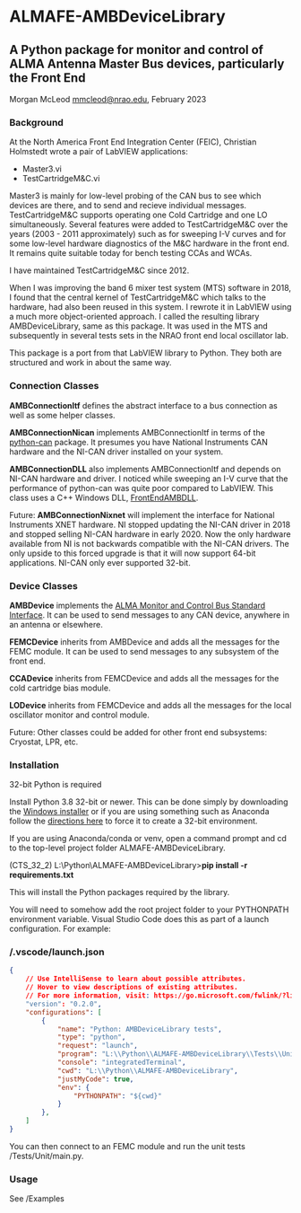 # ALMAFE-AMBDeviceLibrary
## A Python package for monitor and control of ALMA Antenna Master Bus devices, particularly the Front End
Morgan McLeod <mmcleod@nrao.edu>, February 2023

### Background
At the North America Front End Integration Center (FEIC), Christian Holmstedt wrote a pair of LabVIEW applications:
* Master3.vi
* TestCartridgeM&C.vi

Master3 is mainly for low-level probing of the CAN bus to see which devices are there, and to send and recieve individual messages.   TestCartridgeM&C supports operating one Cold Cartridge and one LO simultaneously.  Several features were added to TestCartridgeM&C over the years (2003 - 2011 approximately) such as for sweeping I-V curves and for some low-level hardware diagnostics of the M&C hardware in the front end.  It remains quite suitable today for bench testing CCAs and WCAs.

I have maintained TestCartridgeM&C since 2012.

When I was improving the band 6 mixer test system (MTS) software in 2018, I found that the central kernel of TestCartridgeM&C which talks to the hardware, had also been reused in this system.  I rewrote it in LabVIEW using a much more object-oriented approach.  I called the resulting library AMBDeviceLibrary, same as this package.  It was used in the MTS and subsequently in several tests sets in the NRAO front end local oscillator lab.

This package is a port from that LabVIEW library to Python.  They both are structured and work in about the same way.

### Connection Classes
**AMBConnectionItf** defines the abstract interface to a bus connection as well as some helper classes.

**AMBConnectionNican** implements AMBConnectionItf in terms of the [python-can](https://pypi.org/project/python-can/) package.  It presumes you have National Instruments CAN hardware and the NI-CAN driver installed on your system.

**AMBConnectionDLL** also implements AMBConnectionItf and depends on NI-CAN hardware and driver.  I noticed while sweeping an I-V curve that the performance of python-can was quite poor compared to LabVIEW.  This class uses a C++ Windows DLL, [FrontEndAMBDLL](https://github.com/morganmcleod/ALMA-FEControl/tree/master/FrontEndAMBDLL).

Future: **AMBConnectionNixnet** will implement the interface for National Instruments XNET hardware.  NI stopped updating the NI-CAN driver in 2018 and stopped selling NI-CAN hardware in early 2020.  Now the only hardware available from NI is not backwards compatible with the NI-CAN drivers.  The only upside to this forced upgrade is that it will now support 64-bit applications.  NI-CAN only ever supported 32-bit.

### Device Classes
**AMBDevice** implements the [ALMA Monitor and Control Bus Standard Interface](https://aedm.alma.cl/document/4e664760-998e-4a81-9298-fd181a3ce36e/info).  It can be used to send messages to any CAN device, anywhere in an antenna or elsewhere.

**FEMCDevice** inherits from AMBDevice and adds all the messages for the FEMC module.  It can be used to send messages to any subsystem of the front end.

**CCADevice** inherits from FEMCDevice and adds all the messages for the cold cartridge bias module.

**LODevice** inherits from FEMCDevice and adds all the messages for the local oscillator monitor and control module.

Future:  Other classes could be added for other front end subsystems: Cryostat, LPR, etc.

### Installation
32-bit Python is required

Install Python 3.8 32-bit or newer.  This can be done simply by downloading the [Windows installer](https://www.python.org/downloads/windows/) or if you are using something such as Anaconda follow the [directions here](https://stackoverflow.com/a/33711433) to force it to create a 32-bit environment.

If you are using Anaconda/conda or venv, open a command prompt and cd to the top-level project folder ALMAFE-AMBDeviceLibrary.

(CTS_32_2) L:\Python\ALMAFE-AMBDeviceLibrary>**pip install -r requirements.txt**

This will install the Python packages required by the library.

You will need to somehow add the root project folder to your PYTHONPATH environment variable.   Visual Studio Code does this as part of a launch configuration.   For example:

### /.vscode/launch.json
```json
{
    // Use IntelliSense to learn about possible attributes.
    // Hover to view descriptions of existing attributes.
    // For more information, visit: https://go.microsoft.com/fwlink/?linkid=830387
    "version": "0.2.0",
    "configurations": [
        {
            "name": "Python: AMBDeviceLibrary tests",
            "type": "python",
            "request": "launch",
            "program": "L:\\Python\\ALMAFE-AMBDeviceLibrary\\Tests\\Unit\\main.py",
            "console": "integratedTerminal",
            "cwd": "L:\\Python\\ALMAFE-AMBDeviceLibrary",
            "justMyCode": true,
            "env": {
                "PYTHONPATH": "${cwd}"
            }
        },
    ]
}
```

You can then connect to an FEMC module and run the unit tests /Tests/Unit/main.py.

### Usage
See /Examples

